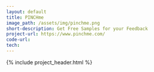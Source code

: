 ```yaml
---
layout: default
title: PINCHme
image_path: /assets/img/pinchme.png
short-description: Get Free Samples for your Feedback
project-url: https://www.pinchme.com/
code-url:
tech:
---
```


{% include project_header.html %}

